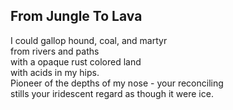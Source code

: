 From Jungle To Lava
-------------------
I could gallop hound, coal, and martyr  
from rivers and paths  
with a opaque rust colored land  
with acids in my hips.  
Pioneer of the depths of my nose - your reconciling  
stills your iridescent regard as though it were ice.  
